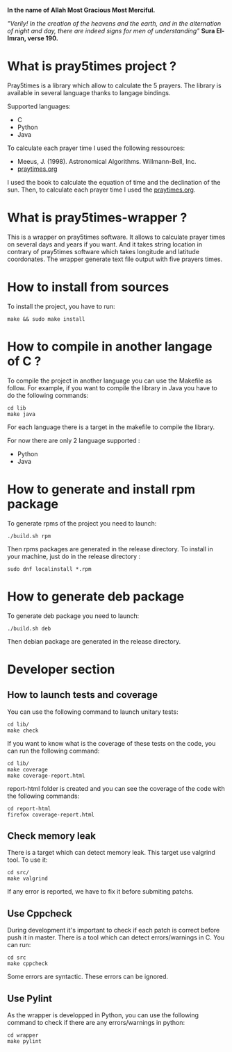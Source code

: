**In the name of Allah Most Gracious Most Merciful.**

*"Verily! In the creation of the heavens and the earth, and in the
alternation of night and day, there are indeed signs for men of
understanding"* **Sura El-Imran, verse 190.**

# What is pray5times project ?

Pray5times is a library which allow to calculate the 5 prayers. The library is
available in several language thanks to langage bindings.

Supported languages:
- C
- Python
- Java

To calculate each prayer time I used the following ressources:

- Meeus, J. (1998). Astronomical Algorithms. Willmann-Bell, Inc.
- [praytimes.org](http://praytimes.org/wiki/Prayer_Times_Calculation)

I used the book to calculate the equation of time and the declination of the
sun. Then, to calculate each prayer time I used the
[praytimes.org](http://praytimes.org/wiki/Prayer_Times_Calculation).

# What is pray5times-wrapper ?

This is a wrapper on pray5times software. It allows to calculate prayer times on
several days and years if you want. And it takes string location in contrary of
pray5times software which takes longitude and latitude coordonates. The wrapper
generate text file output with five prayers times.

# How to install from sources

To install the project, you have to run:

`make && sudo make install`


# How to compile in another langage of C ?

To compile the project in another language you can use the Makefile as follow.
For example, if you want to compile the library in Java you have to do the
following commands:

```
cd lib
make java
```

For each language there is a target in the makefile to compile the library.

For now there are only 2 language supported :
- Python
- Java

# How to generate and install rpm package

To generate rpms of the project you need to launch:

`./build.sh rpm`

Then rpms packages are generated in the release directory.
To install in your machine, just do in the release directory :

`sudo dnf localinstall *.rpm`

# How to generate deb package

To generate deb package you need to launch:

`./build.sh deb`

Then debian package are generated in the release directory.

# Developer section
## How to launch tests and coverage

You can use the following command to launch unitary tests:

```
cd lib/
make check
```

If you want to know what is the coverage of these tests on the code, you can
run the following command:

```
cd lib/
make coverage
make coverage-report.html
```

report-html folder is created and you can see the coverage of the code with
the following commands:

```
cd report-html
firefox coverage-report.html
```

## Check memory leak

There is a target which can detect memory leak. This target use valgrind tool.
To use it:

```
cd src/
make valgrind
```

If any error is reported, we have to fix it before submiting patchs.

## Use Cppcheck

During development it's important to check if each patch is correct before push
it in master. There is a tool which can detect errors/warnings in C.
You can run:

```
cd src
make cppcheck
```

Some errors are syntactic. These errors can be ignored.

## Use Pylint

As the wrapper is developped in Python, you can use the following command to
check if there are any errors/warnings in python:

```
cd wrapper
make pylint
```
